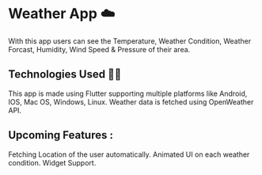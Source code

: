 # Weather App ☁️

With this app users can see the Temperature, Weather Condition, Weather Forcast, Humidity, Wind Speed & Pressure of their area.

## Technologies Used 🧑‍💻

This app is made using Flutter supporting multiple platforms like Android, IOS, Mac OS, Windows, Linux.
Weather data is fetched using OpenWeather API.

## Upcoming Features :

Fetching Location of the user automatically.
Animated UI on each weather condition.
Widget Support.
